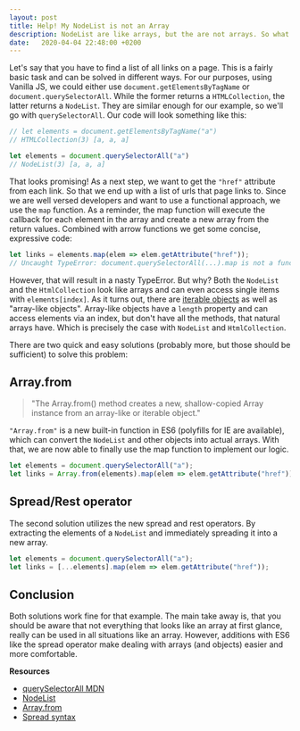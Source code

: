```yaml
---
layout: post
title: Help! My NodeList is not an Array
description: NodeList are like arrays, but the are not arrays. So what to do?
date:   2020-04-04 22:48:00 +0200
---
```


Let's say that you have to find a list of all links on a page. This is a fairly basic task and can be solved in different ways. For our purposes, using Vanilla JS, we could either use `document.getElementsByTagName` or `document.querySelectorAll`. While the former returns a `HTMLCollection`, the latter returns a `NodeList`. They are similar enough for our example, so we'll go with `querySelectorAll`. Our code will look something like this:

```js
// let elements = document.getElementsByTagName("a")
// HTMLCollection(3) [a, a, a]

let elements = document.querySelectorAll("a")
// NodeList(3) [a, a, a]
```

That looks promising! As a next step, we want to get the `"href"` attribute from each link. So that we end up with a list of urls that page links to. Since we are well versed developers and want to use a functional approach, we use the `map` function. As a reminder, the map function will execute the callback for each element in the array and create a new array from the return values. Combined with arrow functions we get some concise, expressive code:

```js
let links = elements.map(elem => elem.getAttribute("href"));
// Uncaught TypeError: document.querySelectorAll(...).map is not a function
```

However, that will result in a nasty TypeError. But why? Both the `NodeList` and the `HtmlCollection` look like arrays and can even access single items with `elements[index]`. As it turns out, there are [iterable objects](https://developer.mozilla.org/en-US/docs/Web/JavaScript/Reference/Iteration_protocols) as well as "array-like objects". Array-like objects have a `length` property and can access elements via an index, but don't have all the methods, that natural arrays have. Which is precisely the case with `NodeList` and `HtmlCollection`.

There are two quick and easy solutions (probably more, but those should be sufficient) to solve this problem:

## Array.from

<blockquote class="c-quote" cite="https://developer.mozilla.org/en-US/docs/Web/JavaScript/Reference/Global_Objects/Array/from">"The Array.from() method creates a new, shallow-copied Array instance from an array-like or iterable object."</blockquote>

`"Array.from"` is a new built-in function in ES6 (polyfills for IE are available), which can convert the `NodeList` and other objects into actual arrays. With that, we are now able to finally use the map function to implement our logic.

```js
let elements = document.querySelectorAll("a");
let links = Array.from(elements).map(elem => elem.getAttribute("href"));
```

## Spread/Rest operator

The second solution utilizes the new spread and rest operators. By extracting the elements of a `NodeList` and immediately spreading it into a new array.

```js
let elements = document.querySelectorAll("a");
let links = [...elements].map(elem => elem.getAttribute("href"));
```

## Conclusion

Both solutions work fine for that example. The main take away is, that you should be aware that not everything that looks like an array at first glance, really can be used in all situations like an array. However, additions with ES6 like the spread operator make dealing with arrays (and objects) easier and more comfortable.

**Resources**
* [querySelectorAll MDN](https://developer.mozilla.org/en-US/docs/Web/API/Document/querySelectorAll)
* [NodeList](https://developer.mozilla.org/en-US/docs/Web/API/NodeList)
* [Array.from](https://developer.mozilla.org/en-US/docs/Web/JavaScript/Reference/Global_Objects/Array/from)
* [Spread syntax](https://developer.mozilla.org/en-US/docs/Web/JavaScript/Reference/Operators/Spread_syntax)